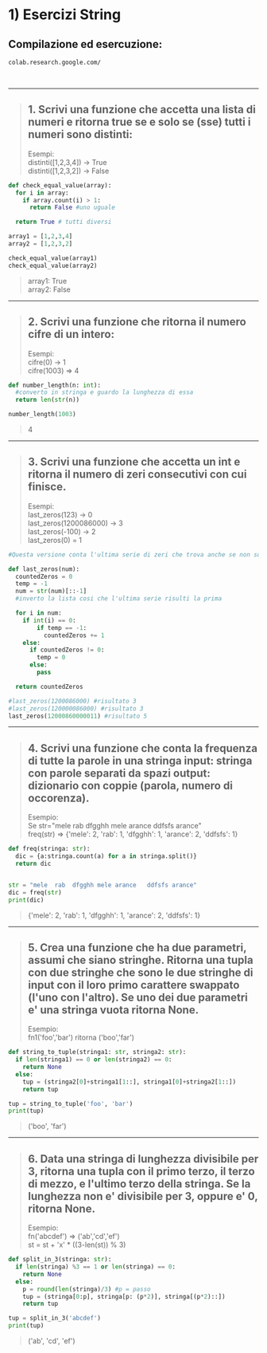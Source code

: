 # 1) Esercizi String #


## Compilazione ed esercuzione:
```
colab.research.google.com/
```

<br/>
<hr/>

> ## 1. Scrivi una funzione che accetta una lista di numeri e ritorna true se e solo se (sse) tutti i numeri sono distinti:
>Esempi:<br>
>distinti([1,2,3,4]) -> True<br>
>distinti([1,2,3,2]) -> False



```python
def check_equal_value(array):
  for i in array:
    if array.count(i) > 1:
      return False #uno uguale

  return True # tutti diversi

array1 = [1,2,3,4]
array2 = [1,2,3,2]

check_equal_value(array1)
check_equal_value(array2)
```
> array1: True<br>
> array2: False

<hr/>

> ## 2. Scrivi una funzione che ritorna il numero cifre di un intero:
>Esempi:<br>
>cifre(0) -> 1<br>
>cifre(1003) => 4

```python
def number_length(n: int):
  #converto in stringa e guardo la lunghezza di essa
  return len(str(n)) 

number_length(1003)
```
>4

<hr/>

> ## 3. Scrivi una funzione che accetta un int e ritorna il numero di zeri consecutivi con cui finisce. 
>Esempi:<br>
>last_zeros(123) -> 0<br>
>last_zeros(1200086000) -> 3<br>
>last_zeros(-100) -> 2<br>
>last_zeros(0) = 1

```python
#Questa versione conta l'ultima serie di zeri che trova anche se non sono l'ultimo carattero

def last_zeros(num):
  countedZeros = 0
  temp = -1
  num = str(num)[::-1] 
  #inverto la lista cosi che l'ultima serie risulti la prima

  for i in num:
    if int(i) == 0:
        if temp == -1:
          countedZeros += 1
    else:
      if countedZeros != 0:
        temp = 0
      else:
        pass

  return countedZeros

#last_zeros(1200086000) #risultato 3
#last_zeros(120000086000) #risultato 3
last_zeros(12000860000011) #risultato 5
```

<hr/>

> ## 4. Scrivi una funzione che conta la frequenza di tutte la parole in una stringa input: stringa con parole separati da spazi output: dizionario con coppie (parola, numero di occorenza).
>Esempio:<br>
> Se str="mele rab dfgghh mele arance ddfsfs arance" <br>
freq(str) => {'mele': 2, 'rab': 1, 'dfgghh': 1, 'arance': 2, 'ddfsfs': 1}
```python
def freq(stringa: str):
  dic = {a:stringa.count(a) for a in stringa.split()}
  return dic


str = "mele  rab  dfgghh mele arance   ddfsfs arance"
dic = freq(str)
print(dic)
```
>{'mele': 2, 'rab': 1, 'dfgghh': 1, 'arance': 2, 'ddfsfs': 1}

<hr/>

> ## 5. Crea una funzione che ha due parametri, assumi che siano stringhe. Ritorna una tupla con due stringhe che sono le due stringhe di input con il loro primo carattere swappato (l'uno con l'altro). Se uno dei due parametri e' una stringa vuota ritorna None.
>Esempio:<br>
>fn1('foo','bar') ritorna ('boo','far')

```python
def string_to_tuple(stringa1: str, stringa2: str):
  if len(stringa1) == 0 or len(stringa2) == 0:
    return None
  else:
    tup = (stringa2[0]+stringa1[1::], stringa1[0]+stringa2[1::])
    return tup

tup = string_to_tuple('foo', 'bar')
print(tup)
```
>('boo', 'far')

<hr/>

> ## 6. Data una stringa di lunghezza divisibile per 3, ritorna una tupla con il primo terzo, il terzo di mezzo, e l'ultimo terzo della stringa. Se la lunghezza non e' divisibile per 3, oppure e' 0, ritorna None.
>Esempio:<br>
>fn('abcdef') => ('ab','cd','ef')<br>
>st = st + 'x' * ((3-len(st)) % 3)


```python
def split_in_3(stringa: str):
  if len(stringa) %3 == 1 or len(stringa) == 0:
    return None
  else:
    p = round(len(stringa)/3) #p = passo
    tup = (stringa[0:p], stringa[p: (p*2)], stringa[(p*2)::])
    return tup

tup = split_in_3('abcdef')
print(tup)
```
>('ab', 'cd', 'ef')
